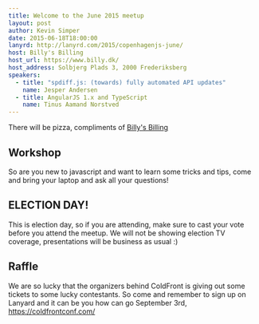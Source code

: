 ```yaml
---
title: Welcome to the June 2015 meetup
layout: post
author: Kevin Simper
date: 2015-06-18T18:00:00
lanyrd: http://lanyrd.com/2015/copenhagenjs-june/
host: Billy's Billing
host_url: https://www.billy.dk/
host_address: Solbjerg Plads 3, 2000 Frederiksberg
speakers:
  - title: "spdiff.js: (towards) fully automated API updates"
    name: Jesper Andersen
  - title: AngularJS 1.x and TypeScript
    name: Tinus Aamand Norstved
---
```


There will be pizza, compliments of [Billy's Billing](https://www.billy.dk/)

## Workshop

So are you new to javascript and want to learn some tricks and tips, come and
bring your laptop and ask all your questions!

## ELECTION DAY!

This is election day, so if you are attending, make sure to cast your vote before you attend the meetup. We will not be showing election TV coverage, presentations will be business as usual :)


## Raffle

We are so lucky that the organizers behind ColdFront is giving out some tickets
to some lucky contestants. So come and remember to sign up on Lanyard and it can
be you how can go September 3rd, https://coldfrontconf.com/
